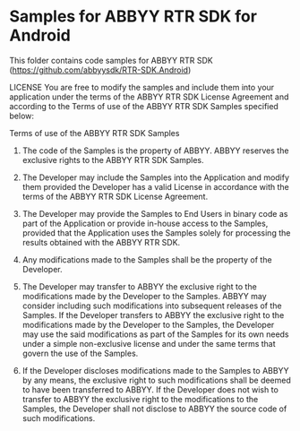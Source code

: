 # Samples for ABBYY RTR SDK for Android

This folder contains code samples for ABBYY RTR SDK (https://github.com/abbyysdk/RTR-SDK.Android) 

LICENSE
You are free to modify the samples and include them into your application under the terms of the ABBYY RTR SDK License Agreement and according to the Terms of use of the ABBYY RTR SDK Samples specified below:

Terms of use of the ABBYY RTR SDK Samples

1. The code of the Samples is the property of ABBYY. ABBYY reserves the exclusive rights to the ABBYY RTR SDK Samples.

2. The Developer may include the Samples into the Application and modify them provided the Developer has a valid License in accordance with the terms of the ABBYY RTR SDK License Agreement.

3. The Developer may provide the Samples to End Users in binary code as part of the Application or provide in-house access to the Samples, provided that the Application uses the Samples solely for processing the results obtained with the ABBYY RTR SDK.

4. Any modifications made to the Samples shall be the property of the Developer.

5. The Developer may transfer to ABBYY the exclusive right to the modifications made by the Developer to the Samples. ABBYY may consider including such modifications into subsequent releases of the Samples. If the Developer transfers to ABBYY the exclusive right to the modifications made by the Developer to the Samples, the Developer may use the said modifications as part of the Samples for its own needs under a simple non-exclusive license and under the same terms that govern the use of the Samples.

6. If the Developer discloses modifications made to the Samples to ABBYY by any means, the exclusive right to such modifications shall be deemed to have been transferred to ABBYY. If the Developer does not wish to transfer to ABBYY the exclusive right to the modifications to the Samples, the Developer shall not disclose to ABBYY the source code of such modifications.

